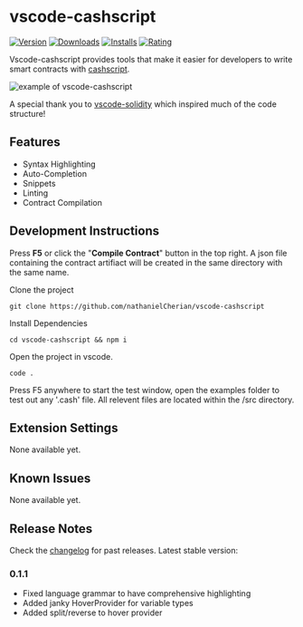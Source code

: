 # vscode-cashscript

[![Version](https://vsmarketplacebadge.apphb.com/version/nathanielcherian.cashscript.svg)](https://marketplace.visualstudio.com/items?itemName=nathanielcherian.cashscript)  [![Downloads](https://vsmarketplacebadge.apphb.com/downloads/nathanielcherian.cashscript.svg)](https://marketplace.visualstudio.com/items?itemName=nathanielcherian.cashscript) [![Installs](https://vsmarketplacebadge.apphb.com/installs/nathanielcherian.cashscript.svg)](https://marketplace.visualstudio.com/items?itemName=nathanielcherian.cashscript) [![Rating](https://vsmarketplacebadge.apphb.com/rating-star/nathanielcherian.cashscript.svg)](https://marketplace.visualstudio.com/items?itemName=nathanielcherian.cashscript#review-details)

Vscode-cashscript provides tools that make it easier for developers to write smart contracts with [cashscript](https://cashscript.org/).

![example of vscode-cashscript](https://raw.githubusercontent.com/nathanielCherian/vscode-cashscript/main/media/p2pkh.gif)

A special thank you to [vscode-solidity](https://github.com/juanfranblanco/vscode-solidity) which inspired much of the code structure!

## Features

- Syntax Highlighting
- Auto-Completion
- Snippets
- Linting
- Contract Compilation

## Development Instructions

Press **F5** or click the "**Compile Contract**" button in the top right. A json file containing the contract artifiact will be created in the same directory with the same name.

Clone the project

```
git clone https://github.com/nathanielCherian/vscode-cashscript 
```

Install Dependencies

```
cd vscode-cashscript && npm i 
```

Open the project in vscode.

```
code . 
```

Press F5 anywhere to start the test window, open the examples folder to test out any '.cash' file. All relevent files are located within the /src directory.

## Extension Settings

None available yet.

## Known Issues

None available yet.

## Release Notes

Check the [changelog](/CHANGELOG.md) for past releases. Latest stable version:

### 0.1.1
- Fixed language grammar to have comprehensive highlighting
- Added janky HoverProvider for variable types
- Added split/reverse to hover provider
